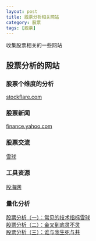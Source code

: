 ```yaml
---
layout: post
title: 股票分析相关网站
category: 股票
tags: [股票]
---
```


收集股票相关的一些网站

## 股票分析的网站

### 股票个维度的分析
[stockflare.com](https://stockflare.com)

### 股票新闻
[finance.yahoo.com](https://finance.yahoo.com/quote/bidu?ltr=1)

### 股票交流
[雪球](https://xueqiu.com/)

### 工具资源
[股海网](http://www.guhai.com.cn/)


### 量化分析
[股票分析（一）：常见的技术指标雪球](http://blog.callmewhy.com/2016/02/27/stock-analyse-1/)<br/>
[股票分析（二）：金叉到底灵不灵](http://blog.callmewhy.com/2016/03/06/stock-analyse-2/)<br/>
[股票分析（三）：谁与我生死与共](http://blog.callmewhy.com/2016/03/24/stock-analyse-3/)


